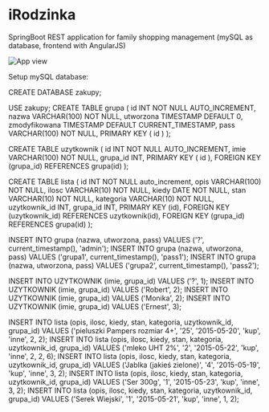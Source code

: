 # iRodzinka

SpringBoot REST application for family shopping management (mySQL as database, frontend with AngularJS)

![App view](http://robertsadlowski.pl/app/iFamily/3.jpg)



Setup mySQL database:

CREATE DATABASE zakupy;

USE zakupy;
CREATE TABLE grupa
(
   id INT NOT NULL AUTO_INCREMENT,
   nazwa VARCHAR(100) NOT NULL,
   utworzona TIMESTAMP DEFAULT 0,
   zmodyfikowana TIMESTAMP DEFAULT CURRENT_TIMESTAMP,
   pass VARCHAR(100) NOT NULL,
   PRIMARY KEY ( id )
);
   
   CREATE TABLE uzytkownik
   (
	id INT NOT NULL AUTO_INCREMENT,
	imie VARCHAR(100) NOT NULL,
	grupa_id INT,
	PRIMARY KEY ( id ),
	FOREIGN KEY (grupa_id) REFERENCES grupa(id)
   );

CREATE TABLE lista
(
	id INT NOT NULL auto_increment,
    opis VARCHAR(100) NOT NULL,
    ilosc VARCHAR(10) NOT NULL,
    kiedy DATE NOT NULL,
    stan VARCHAR(10) NOT NULL,
	kategoria VARCHAR(10) NOT NULL,
    uzytkownik_id INT,
    grupa_id INT,
    PRIMARY KEY (id),
    FOREIGN KEY (uzytkownik_id) REFERENCES uzytkownik(id),
    FOREIGN KEY (grupa_id) REFERENCES grupa(id)
);


INSERT INTO grupa (nazwa, utworzona, pass) VALUES ('?', current_timestamp(), 'admin');
INSERT INTO grupa (nazwa, utworzona, pass) VALUES ('grupa1', current_timestamp(), 'pass1');
INSERT INTO grupa (nazwa, utworzona, pass) VALUES ('grupa2', current_timestamp(), 'pass2');

INSERT INTO UZYTKOWNIK (imie, grupa_id) VALUES ('?', 1);
INSERT INTO UZYTKOWNIK (imie, grupa_id) VALUES ('Robert', 2);
INSERT INTO UZYTKOWNIK (imie, grupa_id) VALUES ('Monika', 2);
INSERT INTO UZYTKOWNIK (imie, grupa_id) VALUES ('Ernest', 3);

INSERT INTO lista (opis, ilosc, kiedy, stan, kategoria, uzytkownik_id, grupa_id) VALUES ('pieluszki Pampers rozmiar 4+', '25', '2015-05-20', 'kup', 'inne', 2, 2);
INSERT INTO lista (opis, ilosc, kiedy, stan, kategoria, uzytkownik_id, grupa_id) VALUES ('mleko UHT 2%', '2', '2015-05-22', 'kup', 'inne', 2, 2, 6);
INSERT INTO lista (opis, ilosc, kiedy, stan, kategoria, uzytkownik_id, grupa_id) VALUES ('Jablka (jakieś zielone)', '4', '2015-05-19', 'kup', 'inne', 3, 2);
INSERT INTO lista (opis, ilosc, kiedy, stan, kategoria, uzytkownik_id, grupa_id) VALUES ('Ser 300g', '1', '2015-05-23', 'kup', 'inne', 3, 2);
INSERT INTO lista (opis, ilosc, kiedy, stan, kategoria, uzytkownik_id, grupa_id) VALUES ('Serek Wiejski', '1', '2015-05-21', 'kup', 'inne', 1, 2);



